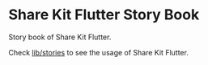# Share Kit Flutter Story Book

Story book of Share Kit Flutter.

Check [lib/stories](./lib/stories) to see the usage of Share Kit Flutter.

